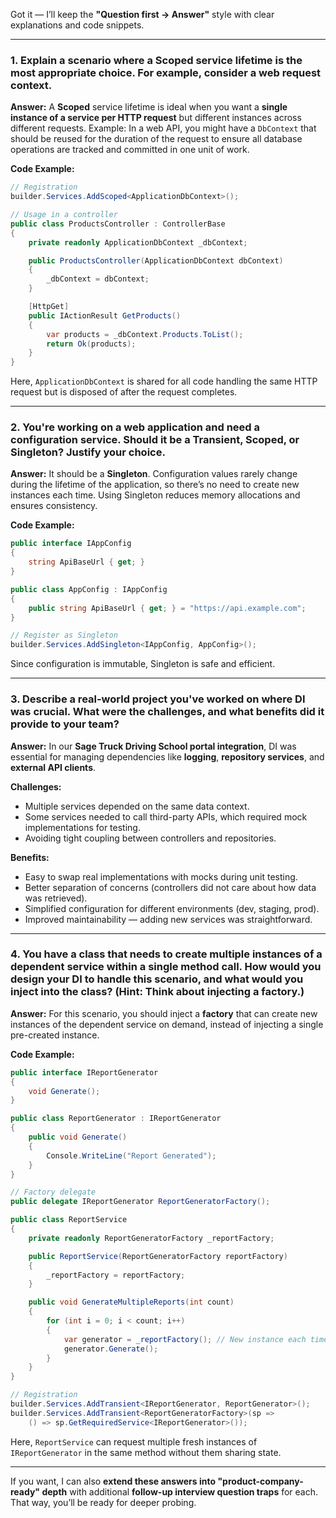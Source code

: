 Got it — I’ll keep the **"Question first → Answer"** style with clear explanations and code snippets.

---

### **1. Explain a scenario where a Scoped service lifetime is the most appropriate choice. For example, consider a web request context.**

**Answer:**
A **Scoped** service lifetime is ideal when you want a **single instance of a service per HTTP request** but different instances across different requests.
Example: In a web API, you might have a `DbContext` that should be reused for the duration of the request to ensure all database operations are tracked and committed in one unit of work.

**Code Example:**

```csharp
// Registration
builder.Services.AddScoped<ApplicationDbContext>();

// Usage in a controller
public class ProductsController : ControllerBase
{
    private readonly ApplicationDbContext _dbContext;

    public ProductsController(ApplicationDbContext dbContext)
    {
        _dbContext = dbContext;
    }

    [HttpGet]
    public IActionResult GetProducts()
    {
        var products = _dbContext.Products.ToList();
        return Ok(products);
    }
}
```

Here, `ApplicationDbContext` is shared for all code handling the same HTTP request but is disposed of after the request completes.

---

### **2. You're working on a web application and need a configuration service. Should it be a Transient, Scoped, or Singleton? Justify your choice.**

**Answer:**
It should be a **Singleton**.
Configuration values rarely change during the lifetime of the application, so there’s no need to create new instances each time. Using Singleton reduces memory allocations and ensures consistency.

**Code Example:**

```csharp
public interface IAppConfig
{
    string ApiBaseUrl { get; }
}

public class AppConfig : IAppConfig
{
    public string ApiBaseUrl { get; } = "https://api.example.com";
}

// Register as Singleton
builder.Services.AddSingleton<IAppConfig, AppConfig>();
```

Since configuration is immutable, Singleton is safe and efficient.

---

### **3. Describe a real-world project you've worked on where DI was crucial. What were the challenges, and what benefits did it provide to your team?**

**Answer:**
In our **Sage Truck Driving School portal integration**, DI was essential for managing dependencies like **logging**, **repository services**, and **external API clients**.

**Challenges:**

* Multiple services depended on the same data context.
* Some services needed to call third-party APIs, which required mock implementations for testing.
* Avoiding tight coupling between controllers and repositories.

**Benefits:**

* Easy to swap real implementations with mocks during unit testing.
* Better separation of concerns (controllers did not care about how data was retrieved).
* Simplified configuration for different environments (dev, staging, prod).
* Improved maintainability — adding new services was straightforward.

---

### **4. You have a class that needs to create multiple instances of a dependent service within a single method call. How would you design your DI to handle this scenario, and what would you inject into the class? (Hint: Think about injecting a factory.)**

**Answer:**
For this scenario, you should inject a **factory** that can create new instances of the dependent service on demand, instead of injecting a single pre-created instance.

**Code Example:**

```csharp
public interface IReportGenerator
{
    void Generate();
}

public class ReportGenerator : IReportGenerator
{
    public void Generate()
    {
        Console.WriteLine("Report Generated");
    }
}

// Factory delegate
public delegate IReportGenerator ReportGeneratorFactory();

public class ReportService
{
    private readonly ReportGeneratorFactory _reportFactory;

    public ReportService(ReportGeneratorFactory reportFactory)
    {
        _reportFactory = reportFactory;
    }

    public void GenerateMultipleReports(int count)
    {
        for (int i = 0; i < count; i++)
        {
            var generator = _reportFactory(); // New instance each time
            generator.Generate();
        }
    }
}

// Registration
builder.Services.AddTransient<IReportGenerator, ReportGenerator>();
builder.Services.AddTransient<ReportGeneratorFactory>(sp =>
    () => sp.GetRequiredService<IReportGenerator>());
```

Here, `ReportService` can request multiple fresh instances of `IReportGenerator` in the same method without them sharing state.

---

If you want, I can also **extend these answers into "product-company-ready" depth** with additional **follow-up interview question traps** for each. That way, you’ll be ready for deeper probing.
